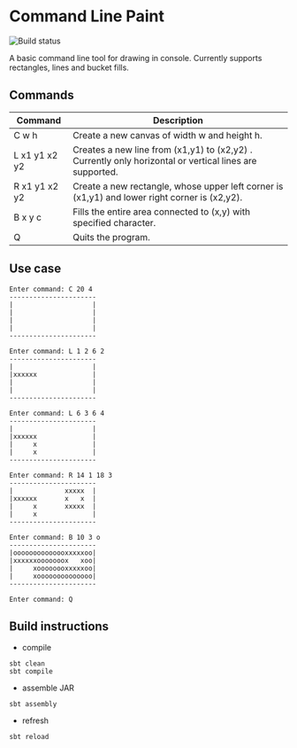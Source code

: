 # Command Line Paint

![Build status](https://github.com/aneksamun/command-line-paint/actions/workflows/scala.yml/badge.svg)

A basic command line tool for drawing in console. Currently supports rectangles, lines and bucket fills.

## Commands 

| Command       | Description |
| ------------- | ------------- |
| C w h         | Create a new canvas of width w and height h.  |
| L x1 y1 x2 y2 | Creates a new line from (x1,y1) to (x2,y2) . Currently only horizontal or vertical lines are supported. |
| R x1 y1 x2 y2 | Create a new rectangle, whose upper left corner is (x1,y1) and lower right corner is (x2,y2). |
| B x y c       | Fills the entire area connected to (x,y) with specified character. |
| Q             | Quits the program. |

## Use case

```
Enter command: C 20 4
----------------------
|                    |
|                    |
|                    |
|                    |
----------------------

Enter command: L 1 2 6 2
----------------------
|                    |
|xxxxxx              |
|                    |
|                    |
----------------------

Enter command: L 6 3 6 4
----------------------
|                    |
|xxxxxx              |
|     x              |
|     x              |
----------------------

Enter command: R 14 1 18 3
----------------------
|             xxxxx  |
|xxxxxx       x   x  |
|     x       xxxxx  |
|     x              |
----------------------

Enter command: B 10 3 o
----------------------
|oooooooooooooxxxxxoo|
|xxxxxxooooooox   xoo|
|     xoooooooxxxxxoo|
|     xoooooooooooooo|
----------------------

Enter command: Q
```

## Build instructions

- compile
```
sbt clean
sbt compile
```
- assemble JAR
```
sbt assembly
```
- refresh
```
sbt reload
```


